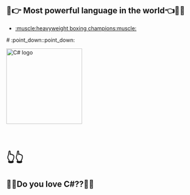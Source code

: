 ## :muscle::point_right: Most powerful language in the world:point_left::muscle::stuck_out_tongue_winking_eye:  
<ul>
<li><a href="https://en.wikipedia.org/wiki/Heavyweight">:muscle:heavyweight boxing champions:muscle:</a>
</ul>
# :point_down::point_down:
<p > <img src="https://interset.co.th/wp-content/uploads/2018/07/27_c-sharp-logo-filled.png" alt="C# logo" style="float:center; margin-right:25px;" width="200" height="200"></p><br/>

# :point_up_2::point_up_2: 

 ## :blue_heart::green_heart:Do you love C#??:green_heart::blue_heart:

